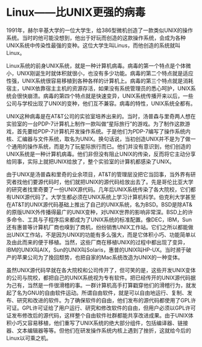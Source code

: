 Linux——比UNIX更强的病毒
======================================
1991年，赫尔辛基大学的一位大学生，给386型微机创造了一款类似UNIX的操作系统。当时的他可能没想到，他出于好玩而创造的这款操作系统，会成为各种UNIX系统中传染性最强的变种。这位大学生叫Linus，而他创造的系统就叫Linux。

Linux系统的前身UNIX系统，就是一种计算机病毒。病毒的第一个特点是个体微小，UNIX刚诞生时就体积就很小，也没有多少功能。病毒的第二个特点就是适应性强，UNIX系统很容易移植到各种各样的计算机上。病毒的第三个特点就是消耗宿主，UNIX依靠宿主主机的资源存活，如果没有系统管理员的悉心呵护，UNIX系统会很快崩溃。病毒的第四个特点就是快速变异，UNIX系统传播开来以后，一些公司与学校出现了UNIX的变种，他们互不兼容。病毒的特性，UNIX系统全都有。

UNIX这种病毒是在AT&T公司的实验室培养出来的。当时，汤普森与里奇两人想在实验室的一台PDP-7计算机上制作一款叫做“星际旅行”的游戏。为了制作这款游戏，首先要给PDP-7计算机开发操作系统。于是他们为PDP-7编写了操作系统内核、汇编器与文件系统，取名为UNIX。换句话说，当初创造UNIX并不是为了做一个通用的操作系统，而是为了玩星际旅行而已。他们并没有意识到，他们创造的UNIX系统是一种计算机病毒。他们非但没有阻止UNIX的传染，反而将它主动分享给同事，实际上就把UNIX给放了，整个实验室的计算机都感染了UNIX。

由于UNIX是汤普森和里奇的业余项目，AT&T的管理层没把它当回事，当外界有研究者找他们要源代码时，他们就把UNIX的源代码给放出去了。先是哥伦比亚大学的研究者找里奇要了一份UNIX源代码。几年后UNIX系统传染了各大院校，它们都有UNIX源代码了。大学生都必须在UNIX系统上学习计算机科学。伯克利大学甚至在AT&T的UNIX源代码基础上推出了自己的UNIX系统，名为BSD。BSD是除AT&的原版UNIX外传播得最广的UNIX变种，对UNIX世界的影响非常深。BSD上的许多命令、工具与子程序后来都成为了UNIX系统的标准配置。像DEC，IBM，Sun还有惠普等计算机厂商也嗅到了商机，纷纷销售UNIX工作站。它们之所以都能做出UNIX工作站，不是因为UNIX的功能有多么强大，而是它体积小巧、功能简单以及由此而来的便于移植。当然，这些厂商在移植UNIX的过程中都出现了变异，IBM的UNIX叫AIX，Sun的UNIX叫Solaris，惠普的UNIX叫HP-UX。当时濒于破产的苹果公司为了挽回颓势，也把自家的Mac系统改造为UNIX的一种变体。

虽然UNIX源代码早就在各大院校和公司传开了，但可笑的是，这些开发UNIX变体的公司与院校，都把自己的UNIX系统视为专有软件。把已经传开的UNIX源代码据为己有，当然是一件很滑稽的事。一群计算机高手打算戳穿他们的滑稽行为，就发起了名为GNU的自由软件运动。所谓自由软件，就是可以自由地运行、复制、发布、研究和改进的软件。为了确保软件的自由，他们发布的源代码都使用了GPL许可证。GPL许可证给了用户运行、研究和修改软件的自由，但用户必须以GPL许可证发布修改后的源代码，这样整个自由软件社群都能共享改进成果。由于UNIX体积小巧又容易移植，他们重写了UNIX系统的绝大部分组件，包括编译器、链接器、文本编辑器等等。但他们在研发操作系统内核上遇到了挫折，这就给今后的Linux以可乘之机。
